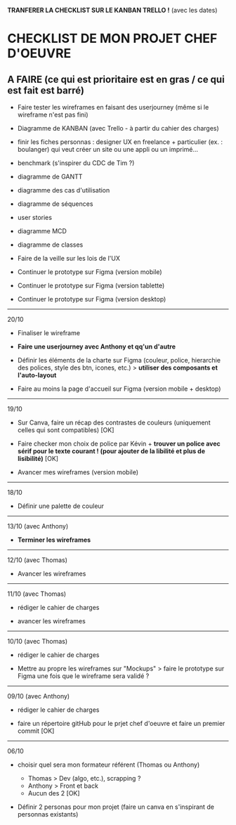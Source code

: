 **TRANFERER LA CHECKLIST SUR LE KANBAN TRELLO !** (avec les dates)


# CHECKLIST DE MON PROJET CHEF D'OEUVRE

## A FAIRE (ce qui est prioritaire est en gras / ce qui est fait est barré)


- Faire tester les wireframes en faisant des userjourney (même si le wireframe n'est pas fini)

- Diagramme de KANBAN (avec Trello - à partir du cahier des charges)

- finir les fiches personnas : designer UX en freelance + particulier (ex. : boulanger) qui veut créer un site ou une appli ou un imprimé…

- benchmark (s'inspirer du CDC de Tim ?)

- diagramme de GANTT

- diagramme des cas d'utilisation

- diagramme de séquences

- user stories

- diagramme MCD

- diagramme de classes

- Faire de la veille sur les lois de l'UX


- Continuer le prototype sur Figma (version mobile)

- Continuer le prototype sur Figma (version tablette)

- Continuer le prototype sur Figma (version desktop)

___
20/10

- Finaliser le wireframe

- **Faire une userjourney avec Anthony et qq'un d'autre**

- Définir les éléments de la charte sur Figma (couleur, police, hierarchie des polices, style des btn, icones, etc.) > **utiliser des composants et l'auto-layout**

- Faire au moins la page d'accueil sur Figma (version mobile + desktop)


___
19/10

- Sur Canva, faire un récap des contrastes de couleurs (uniquement celles qui sont compatibles) [OK]

- Faire checker mon choix de police par Kévin + **trouver un police avec sérif pour le texte courant ! (pour ajouter de la libilité et plus de lisibilité)** [OK]

- Avancer mes wireframes (version mobile)

___
18/10

- Définir une palette de couleur


___
13/10 (avec Anthony)

- **Terminer les wireframes**

___
12/10 (avec Thomas)

- Avancer les wireframes

___
11/10 (avec Thomas)

- rédiger le cahier de charges

- avancer les wireframes

___
10/10 (avec Thomas)

- rédiger le cahier de charges

- Mettre au propre les wireframes sur "Mockups" > faire le prototype sur Figma une fois que le wireframe sera validé ?


___
09/10 (avec Anthony)


- rédiger le cahier de charges

- faire un répertoire gitHub pour le prjet chef d'oeuvre et faire un premier commit [OK]

___
06/10

- choisir quel sera mon formateur référent (Thomas ou Anthony)
    - Thomas > Dev (algo, etc.), scrapping ?
    - Anthony > Front et back
    - Aucun des 2 [OK]

- Définir 2 personas pour mon projet (faire un canva en s'inspirant de personnas existants)
